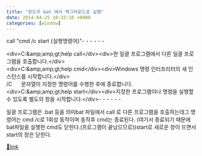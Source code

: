 ```yaml
---
title: "윈도우 bat 에서 백그라운드로 실행"
date: 2014-04-25 10:33:16 +0900
categories: [window]
---
```


call "cmd /c start {실행명령어}"- - - - - -

&lt;div&gt;C:\&amp;amp;gt;help call&lt;/div&gt;&lt;div&gt;한 일괄 프로그램에서 다른 일괄 프로그램을 호출합니다.&lt;/div&gt;  
&lt;div&gt;C:\&amp;amp;gt;help cmd&lt;/div&gt;&lt;div&gt;Windows 명령 인터프리터의 새 인스턴스를 시작합니다.&lt;/div&gt;  
/C      문자열이 지정한 명령어를 수행한 후에 종료합니다.  
&lt;div&gt;C:\&amp;amp;gt;help start&lt;/div&gt;&lt;div&gt;지정한 프로그램이나 명령을 실행할 수 있도록 별도의 창을 시작합니다.&lt;/div&gt;- - - - - -

일괄 프로그램은 .bat 등을 의미bat 파일에서 call 로 다른 프로그램을 호출하는데그 명령어는 cmd /c로 1회성 동작이며 동작후 cmd는 종료된다. (여기서 종료되기 때문에 bat파일을 실행한 cmd도 닫힌다.(프로그램이 끝났으므로))start로 새로운 창이 뜨면서 start의 창은 닫힌다.  



[🔗link](http://www.mins01.com/mh/tech/read/876)